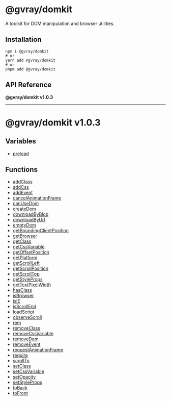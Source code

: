 # @gvray/domkit

A toolkit for DOM manipulation and browser utilities.

## Installation

```shell
npm i @gvray/domkit
# or
yarn add @gvray/domkit
# or
pnpm add @gvray/domkit
```
<!-- AUTO-API-START -->

## API Reference

**@gvray/domkit v1.0.3**

***

# @gvray/domkit v1.0.3

## Variables

- [preload](variables/preload.md)

## Functions

- [addClass](docs/functions/addClass.md)
- [addCss](docs/functions/addCss.md)
- [addEvent](docs/functions/addEvent.md)
- [cancelAnimationFrame](docs/functions/cancelAnimationFrame.md)
- [canUseDom](docs/functions/canUseDom.md)
- [createDom](docs/functions/createDom.md)
- [downloadByBlob](docs/functions/downloadByBlob.md)
- [downloadByUrl](docs/functions/downloadByUrl.md)
- [emptyDom](docs/functions/emptyDom.md)
- [getBoundingClientPosition](docs/functions/getBoundingClientPosition.md)
- [getBrowser](docs/functions/getBrowser.md)
- [getClass](docs/functions/getClass.md)
- [getCssVariable](docs/functions/getCssVariable.md)
- [getOffsetPosition](docs/functions/getOffsetPosition.md)
- [getPlatform](docs/functions/getPlatform.md)
- [getScrollLeft](docs/functions/getScrollLeft.md)
- [getScrollPosition](docs/functions/getScrollPosition.md)
- [getScrollTop](docs/functions/getScrollTop.md)
- [getStyleProps](docs/functions/getStyleProps.md)
- [getTextPixelWidth](docs/functions/getTextPixelWidth.md)
- [hasClass](docs/functions/hasClass.md)
- [isBrowser](docs/functions/isBrowser.md)
- [isIE](docs/functions/isIE.md)
- [isScrollEnd](docs/functions/isScrollEnd.md)
- [loadScript](docs/functions/loadScript.md)
- [observeScroll](docs/functions/observeScroll.md)
- [rem](docs/functions/rem.md)
- [removeClass](docs/functions/removeClass.md)
- [removeCssVariable](docs/functions/removeCssVariable.md)
- [removeDom](docs/functions/removeDom.md)
- [removeEvent](docs/functions/removeEvent.md)
- [requestAnimationFrame](docs/functions/requestAnimationFrame.md)
- [require](docs/functions/require.md)
- [scrollTo](docs/functions/scrollTo.md)
- [setClass](docs/functions/setClass.md)
- [setCssVariable](docs/functions/setCssVariable.md)
- [setOpacity](docs/functions/setOpacity.md)
- [setStyleProps](docs/functions/setStyleProps.md)
- [toBack](docs/functions/toBack.md)
- [toFront](docs/functions/toFront.md)

<!-- AUTO-API-END -->